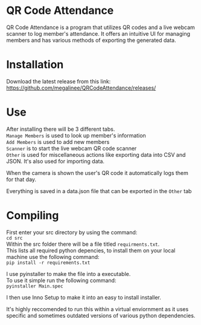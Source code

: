 # QR Code Attendance
QR Code Attendance is a program that utilizes QR codes and a live webcam scanner to log member's attendance. It offers an intuitive UI for managing members and has various methods of exporting the generated data.

# Installation
Download the latest release from this link: <br />
https://github.com/megalinee/QRCodeAttendance/releases/

# Use
After installing there will be 3 different tabs.<br />
`Manage Members` is used to look up member's information<br />
`Add Members` is used to add new members<br />
`Scanner` is to start the live webcam QR code scanner<br />
`Other` is used for miscellaneous actions like exporting data into CSV and JSON. It's also used for importing data.<br />

When the camera is shown the user's QR code it automatically logs them for that day.

Everything is saved in a data.json file that can be exported in the `Other` tab

# Compiling
First enter your src directory by using the command:<br />
`cd src`<br />
Within the src folder there will be a file titled `requirments.txt`.<br />
This lists all required python depencies, to install them on your local machine use the following command:<br />
`pip install -r requirements.txt`<br />

I use pyinstaller to make the file into a executable.<br />
To use it simple run the following command:<br />
`pyinstaller Main.spec`<br />

I then use Inno Setup to make it into an easy to install installer.<br />

It's highly reccomended to run this within a virtual enviornment as it uses specific and sometimes outdated versions of various python dependencies.<br />
